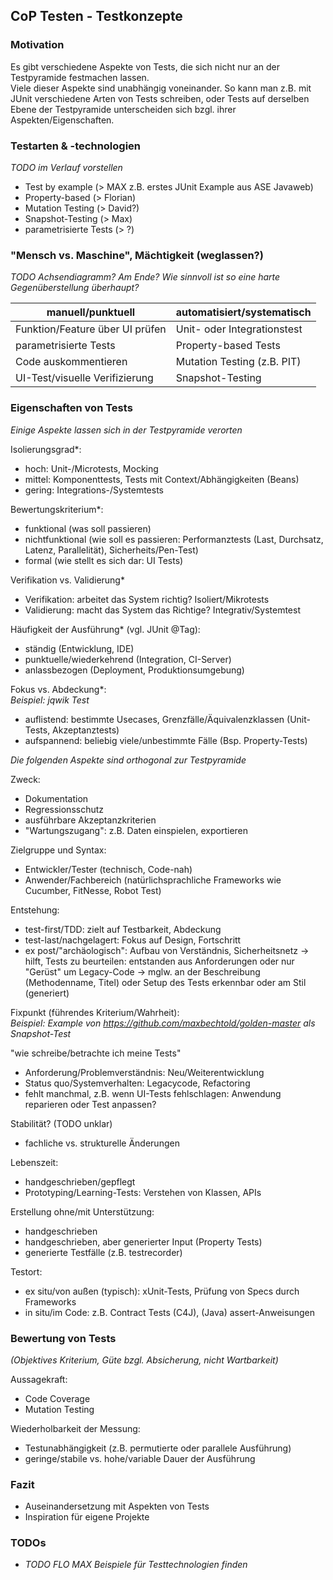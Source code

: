 ## CoP Testen - Testkonzepte 

### Motivation
Es gibt verschiedene Aspekte von Tests, die sich nicht nur an der Testpyramide festmachen lassen.  
Viele dieser Aspekte sind unabhängig voneinander. So kann man z.B. mit JUnit verschiedene Arten von Tests schreiben, oder Tests auf derselben Ebene der Testpyramide unterscheiden sich bzgl. ihrer Aspekten/Eigenschaften.

### Testarten & -technologien
*TODO im Verlauf vorstellen*
- Test by example (> MAX z.B. erstes JUnit Example aus ASE Javaweb)
- Property-based (> Florian) 
- Mutation Testing (> David?)
- Snapshot-Testing (> Max)
- parametrisierte Tests (> ?)

### "Mensch vs. Maschine", Mächtigkeit (weglassen?)
*TODO Achsendiagramm? Am Ende? Wie sinnvoll ist so eine harte Gegenüberstellung überhaupt?*  

manuell/punktuell 					      |	automatisiert/systematisch 
--------------------------------- | -------------------------
Funktion/Feature über UI prüfen		|	 Unit- oder Integrationstest 
parametrisierte Tests        			|	 Property-based Tests 
Code auskommentieren						  |  Mutation Testing (z.B. PIT) 
UI-Test/visuelle Verifizierung		|	 Snapshot-Testing 

### Eigenschaften von Tests
*Einige Aspekte lassen sich in der Testpyramide verorten*

Isolierungsgrad*:
- hoch: Unit-/Microtests, Mocking
- mittel: Komponenttests, Tests mit Context/Abhängigkeiten (Beans)
- gering: Integrations-/Systemtests

Bewertungskriterium*:
- funktional (was soll passieren)
- nichtfunktional (wie soll es passieren: Performanztests (Last, Durchsatz, Latenz, Parallelität), Sicherheits/Pen-Test)
- formal (wie stellt es sich dar: UI Tests)

Verifikation vs. Validierung*
- Verifikation: arbeitet das System richtig? Isoliert/Mikrotests
- Validierung: macht das System das Richtige? Integrativ/Systemtest

Häufigkeit der Ausführung* (vgl. JUnit @Tag):
- ständig (Entwicklung, IDE)
- punktuelle/wiederkehrend (Integration, CI-Server)
- anlassbezogen (Deployment, Produktionsumgebung)

Fokus vs. Abdeckung*:  
*Beispiel: jqwik Test*
- auflistend: bestimmte Usecases, Grenzfälle/Äquivalenzklassen (Unit-Tests, Akzeptanztests)
- aufspannend: beliebig viele/unbestimmte Fälle (Bsp. Property-Tests)

*Die folgenden Aspekte sind orthogonal zur Testpyramide*

Zweck:
- Dokumentation
- Regressionsschutz
- ausführbare Akzeptanzkriterien  
- "Wartungszugang": z.B. Daten einspielen, exportieren

Zielgruppe und Syntax:
- Entwickler/Tester (technisch, Code-nah)
- Anwender/Fachbereich (natürlichsprachliche Frameworks wie Cucumber, FitNesse, Robot Test)

Entstehung:	
- test-first/TDD: zielt auf Testbarkeit, Abdeckung
- test-last/nachgelagert: Fokus auf Design, Fortschritt
- ex post/"archäologisch": Aufbau von Verständnis, Sicherheitsnetz
-> hilft, Tests zu beurteilen: entstanden aus Anforderungen oder nur "Gerüst" um Legacy-Code
-> mglw. an der Beschreibung (Methodenname, Titel) oder Setup des Tests erkennbar oder am Stil (generiert)

Fixpunkt (führendes Kriterium/Wahrheit):  
*Beispiel: Example von https://github.com/maxbechtold/golden-master als Snapshot-Test*

"wie schreibe/betrachte ich meine Tests"

- Anforderung/Problemverständnis: Neu/Weiterentwicklung
- Status quo/Systemverhalten: Legacycode, Refactoring
- fehlt manchmal, z.B. wenn UI-Tests fehlschlagen: Anwendung reparieren oder Test anpassen?

Stabilität? (TODO unklar)
- fachliche vs. strukturelle Änderungen 

Lebenszeit:
- handgeschrieben/gepflegt
- Prototyping/Learning-Tests: Verstehen von Klassen, APIs

Erstellung ohne/mit Unterstützung:
- handgeschrieben
- handgeschrieben, aber generierter Input (Property Tests)
- generierte Testfälle (z.B. testrecorder)

Testort:
- ex situ/von außen (typisch): xUnit-Tests, Prüfung von Specs durch Frameworks
- in situ/im Code: z.B. Contract Tests (C4J), (Java) assert-Anweisungen

### Bewertung von Tests
*(Objektives Kriterium, Güte bzgl. Absicherung, nicht Wartbarkeit)*

Aussagekraft:
- Code Coverage
- Mutation Testing

Wiederholbarkeit der Messung:
- Testunabhängigkeit (z.B. permutierte oder parallele Ausführung)
- geringe/stabile vs. hohe/variable Dauer der Ausführung

### Fazit
- Auseinandersetzung mit Aspekten von Tests
- Inspiration für eigene Projekte 

### TODOs
- *TODO FLO MAX Beispiele für Testtechnologien finden*


